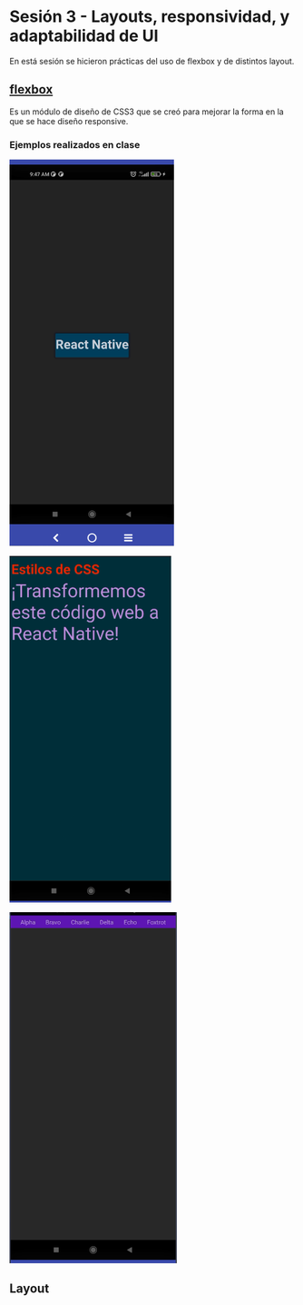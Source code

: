 # Sesión 3 - Layouts, responsividad, y adaptabilidad de UI

En está sesión se hicieron prácticas del uso de flexbox y de distintos layout.

## [flexbox](https://developer.mozilla.org/es/docs/Web/CSS/CSS_Flexible_Box_Layout/Basic_Concepts_of_Flexbox)

Es un módulo de diseño de CSS3 que se creó para mejorar la forma en la que se hace diseño responsive. 

### Ejemplos realizados en clase

![Ejemplo-01](./images/flexbox-ejemplo1.png "Ejemplo 1")

![Ejemplo-02](./images/flexbox-ejemplo2.png "Ejemplo 2")

![flexbox-challenge](./images/flexbox-challenge.png "Challenge")

## Layout